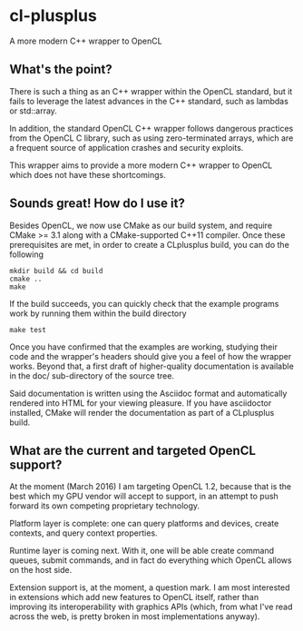 # cl-plusplus
A more modern C++ wrapper to OpenCL

## What's the point?
There is such a thing as an C++ wrapper within the OpenCL standard, but it fails to leverage the latest advances in the C++ standard, such as lambdas or std::array.

In addition, the standard OpenCL C++ wrapper follows dangerous practices from the OpenCL C library, such as using zero-terminated arrays, which are a frequent source of application crashes and security exploits.

This wrapper aims to provide a more modern C++ wrapper to OpenCL which does not have these shortcomings.

## Sounds great! How do I use it?
Besides OpenCL, we now use CMake as our build system, and require CMake >= 3.1 along with a CMake-supported C++11 compiler. Once these prerequisites are met, in order to create a CLplusplus build, you can do the following

    mkdir build && cd build
    cmake ..
    make

If the build succeeds, you can quickly check that the example programs work by running them within the build directory

    make test

Once you have confirmed that the examples are working, studying their code and the wrapper's headers should give you a feel of how the wrapper works. Beyond that, a first draft of higher-quality documentation is available in the doc/ sub-directory of the source tree.

Said documentation is written using the Asciidoc format and automatically rendered into HTML for your viewing pleasure. If you have asciidoctor installed, CMake will render the documentation as part of a CLplusplus build.

## What are the current and targeted OpenCL support?
At the moment (March 2016) I am targeting OpenCL 1.2, because that is the best which my GPU vendor will accept to support, in an attempt to push forward its own competing proprietary technology.

Platform layer is complete: one can query platforms and devices, create contexts, and query context properties.

Runtime layer is coming next. With it, one will be able create command queues, submit commands, and in fact do everything which OpenCL allows on the host side.

Extension support is, at the moment, a question mark. I am most interested in extensions which add new features to OpenCL itself, rather than improving its interoperability with graphics APIs (which, from what I've read across the web, is pretty broken in most implementations anyway).
